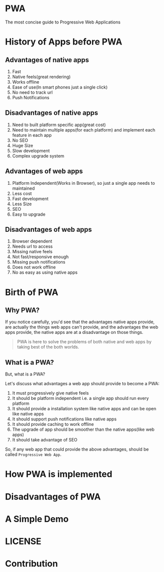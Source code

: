 # PWA
The most concise guide to Progressive Web Applications



History of Apps before PWA
==========================

Advantages of native apps
-------------------------
1. Fast
2. Native feels(great rendering)
3. Works offline
4. Ease of use(In smart phones just a single click)
5. No need to track url
6. Push Notifications


Disadvantages of native apps
----------------------------
1. Need to built platform specific app(great cost)
2. Need to maintain multiple apps(for each platform) and implement each feature in each app
3. No SEO
4. Huge Size
5. Slow development
6. Complex upgrade system


Advantages of web apps
----------------------
1. Platform Independent(Works in Browser), so just a single app needs to maintained
2. Less cost
3. Fast development
4. Less Size
5. SEO
6. Easy to upgrade


Disadvantages of web apps
-------------------------
1. Browser dependent
2. Needs url to access
3. Missing native feels
4. Not fast/responsive enough
5. Missing push notifications
6. Does not work offline
7. No as easy as using native apps



Birth of PWA
============

Why PWA?
--------
If you notice carefully, you'd see that the advantages native apps provide, are actually the things web apps can't provide, and the advantages the web apps provide, the native apps are at a disadvantage on those things.

> PWA is here to solve the problems of both native and web apps by taking best of the both worlds.

What is a PWA?
--------------
But, what is a PWA?

Let's discuss what advantages a web app should provide to become a PWA:

1. It must progressively give native feels
2. It should be platform independent i.e. a single app should run every platform
3. It should provide a installation system like native apps and can be open like native apps
4. It should support push notifications like native apps
5. It should provide caching to work offline
6. The upgrade of app should be smoother than the native apps(like web apps)
7. It should take advantage of SEO

So, if any web app that could provide the above advantages, should be called `Progressive Web App`.


How PWA is implemented
======================



Disadvantages of PWA
====================



A Simple Demo
=============



LICENSE
=======



Contribution
============
